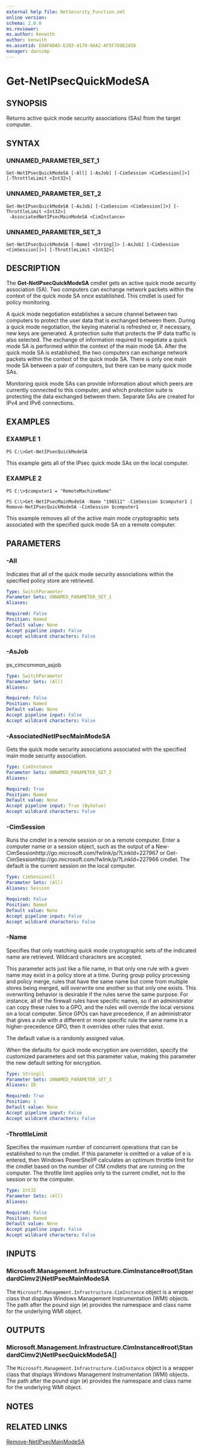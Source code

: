 ```yaml
---
external help file: NetSecurity_Function.xml
online version: 
schema: 2.0.0
ms.reviewer:
ms.author: kenwith
author: kenwith
ms.assetid: E0AFADA5-E203-4170-9AA2-AF5F7D9E2458
manager: dansimp
---
```


# Get-NetIPsecQuickModeSA

## SYNOPSIS
Returns active quick mode security associations (SAs) from the target computer.

## SYNTAX

### UNNAMED_PARAMETER_SET_1
```
Get-NetIPsecQuickModeSA [-All] [-AsJob] [-CimSession <CimSession[]>] [-ThrottleLimit <Int32>]
```

### UNNAMED_PARAMETER_SET_2
```
Get-NetIPsecQuickModeSA [-AsJob] [-CimSession <CimSession[]>] [-ThrottleLimit <Int32>]
 -AssociatedNetIPsecMainModeSA <CimInstance>
```

### UNNAMED_PARAMETER_SET_3
```
Get-NetIPsecQuickModeSA [-Name] <String[]> [-AsJob] [-CimSession <CimSession[]>] [-ThrottleLimit <Int32>]
```

## DESCRIPTION
The **Get-NetIPsecQuickModeSA** cmdlet gets an active quick mode security association (SA).
Two computers can exchange network packets within the context of the quick mode SA once established.
This cmdlet is used for policy monitoring.

A quick mode negotiation establishes a secure channel between two computers to protect the user data that is exchanged between them.
During a quick mode negotiation, the keying material is refreshed or, if necessary, new keys are generated.
A protection suite that protects the IP data traffic is also selected.
The exchange of information required to negotiate a quick mode SA is performed within the context of the main mode SA.
After the quick mode SA is established, the two computers can exchange network packets within the context of the quick mode SA.
There is only one main mode SA between a pair of computers, but there can be many quick mode SAs.

Monitoring quick mode SAs can provide information about which peers are currently connected to this computer, and which protection suite is protecting the data exchanged between them.
Separate SAs are created for IPv4 and IPv6 connections.

## EXAMPLES

### EXAMPLE 1
```
PS C:\>Get-NetIPsecQuickModeSA
```

This example gets all of the IPsec quick mode SAs on the local computer.

### EXAMPLE 2
```
PS C:\>$computer1 = "RemoteMachineName"

PS C:\>Get-NetIPsecMainModeSA -Name "196511" -CimSession $computer1 | Remove-NetIPsecQuickModeSA -CimSession $computer1
```

This example removes all of the active main mode cryptographic sets associated with the specified quick mode SA on a remote computer.

## PARAMETERS

### -All
Indicates that all of the quick mode security associations within the specified policy store are retrieved.

```yaml
Type: SwitchParameter
Parameter Sets: UNNAMED_PARAMETER_SET_1
Aliases: 

Required: False
Position: Named
Default value: None
Accept pipeline input: False
Accept wildcard characters: False
```

### -AsJob
ps_cimcommon_asjob

```yaml
Type: SwitchParameter
Parameter Sets: (All)
Aliases: 

Required: False
Position: Named
Default value: None
Accept pipeline input: False
Accept wildcard characters: False
```

### -AssociatedNetIPsecMainModeSA
Gets the quick mode security associations associated with the specified main mode security association.

```yaml
Type: CimInstance
Parameter Sets: UNNAMED_PARAMETER_SET_2
Aliases: 

Required: True
Position: Named
Default value: None
Accept pipeline input: True (ByValue)
Accept wildcard characters: False
```

### -CimSession
Runs the cmdlet in a remote session or on a remote computer.
Enter a computer name or a session object, such as the output of a New-CimSessionhttp://go.microsoft.com/fwlink/p/?LinkId=227967 or Get-CimSessionhttp://go.microsoft.com/fwlink/p/?LinkId=227966 cmdlet.
The default is the current session on the local computer.

```yaml
Type: CimSession[]
Parameter Sets: (All)
Aliases: Session

Required: False
Position: Named
Default value: None
Accept pipeline input: False
Accept wildcard characters: False
```

### -Name
Specifies that only matching quick mode cryptographic sets of the indicated name are retrieved.
Wildcard characters are accepted. 

This parameter acts just like a file name, in that only one rule with a given name may exist in a policy store at a time.
During group policy processing and policy merge, rules that have the same name but come from multiple stores being merged, will overwrite one another so that only one exists.
This overwriting behavior is desirable if the rules serve the same purpose.
For instance, all of the firewall rules have specific names, so if an administrator can copy these rules to a GPO, and the rules will override the local versions on a local computer.
Since GPOs can have precedence, if an administrator that gives a rule with a different or more specific rule the same name in a higher-precedence GPO, then it overrides other rules that exist. 

The default value is a randomly assigned value. 

When the defaults for quick mode encryption are overridden, specify the customized parameters and set this parameter value, making this parameter the new default setting for encryption.

```yaml
Type: String[]
Parameter Sets: UNNAMED_PARAMETER_SET_3
Aliases: ID

Required: True
Position: 1
Default value: None
Accept pipeline input: False
Accept wildcard characters: False
```

### -ThrottleLimit
Specifies the maximum number of concurrent operations that can be established to run the cmdlet.
If this parameter is omitted or a value of `0` is entered, then Windows PowerShell® calculates an optimum throttle limit for the cmdlet based on the number of CIM cmdlets that are running on the computer.
The throttle limit applies only to the current cmdlet, not to the session or to the computer.

```yaml
Type: Int32
Parameter Sets: (All)
Aliases: 

Required: False
Position: Named
Default value: None
Accept pipeline input: False
Accept wildcard characters: False
```

## INPUTS

### Microsoft.Management.Infrastructure.CimInstance#root\StandardCimv2\NetIPsecMainModeSA
The `Microsoft.Management.Infrastructure.CimInstance` object is a wrapper class that displays Windows Management Instrumentation (WMI) objects.
The path after the pound sign (`#`) provides the namespace and class name for the underlying WMI object.

## OUTPUTS

### Microsoft.Management.Infrastructure.CimInstance#root\StandardCimv2\NetIPsecQuickModeSA[]
The `Microsoft.Management.Infrastructure.CimInstance` object is a wrapper class that displays Windows Management Instrumentation (WMI) objects.
The path after the pound sign (`#`) provides the namespace and class name for the underlying WMI object.

## NOTES

## RELATED LINKS

[Remove-NetIPsecMainModeSA](./Remove-NetIPsecMainModeSA.md)
